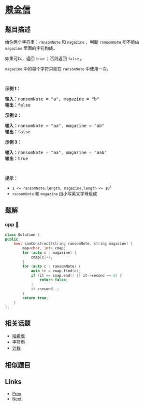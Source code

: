 
# [赎金信](https://leetcode-cn.com/problems/ransom-note)

## 题目描述

<p>给你两个字符串：<code>ransomNote</code> 和 <code>magazine</code> ，判断 <code>ransomNote</code> 能不能由 <code>magazine</code> 里面的字符构成。</p>

<p>如果可以，返回 <code>true</code> ；否则返回 <code>false</code> 。</p>

<p><code>magazine</code> 中的每个字符只能在 <code>ransomNote</code> 中使用一次。</p>

<p>&nbsp;</p>

<p><strong>示例 1：</strong></p>

<pre>
<strong>输入：</strong>ransomNote = "a", magazine = "b"
<strong>输出：</strong>false
</pre>

<p><strong>示例 2：</strong></p>

<pre>
<strong>输入：</strong>ransomNote = "aa", magazine = "ab"
<strong>输出：</strong>false
</pre>

<p><strong>示例 3：</strong></p>

<pre>
<strong>输入：</strong>ransomNote = "aa", magazine = "aab"
<strong>输出：</strong>true
</pre>

<p>&nbsp;</p>

<p><strong>提示：</strong></p>

<ul>
	<li><code>1 &lt;= ransomNote.length, magazine.length &lt;= 10<sup>5</sup></code></li>
	<li><code>ransomNote</code> 和 <code>magazine</code> 由小写英文字母组成</li>
</ul>


## 题解

### cpp [🔗](ransom-note.cpp) 
```cpp
class Solution {
public:
    bool canConstruct(string ransomNote, string magazine) {
        map<char, int> cmap;
        for (auto c : magazine) {
            cmap[c]++;
        }
        for (auto c : ransomNote) {
            auto it = cmap.find(c);
            if (it == cmap.end() || it->second == 0) {
                return false;
            }
            it->second--;
        }
        return true;
    }
};
```


## 相关话题

- [哈希表](../../tags/hash-table.md) 
- [字符串](../../tags/string.md) 
- [计数](../../tags/counting.md) 


## 相似题目



## Links

- [Prev](../linked-list-random-node/README.md) 
- [Next](../lexicographical-numbers/README.md) 

